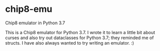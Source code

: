 # chip8-emu
Chip8 emulator in Python 3.7

This is a Chip8 emulator for Python 3.7. I wrote it to learn a little bit about curses and also try out dataclasses for Python 3.7; they reminded me of structs. I have also always wanted to try writing an emulator. :)
